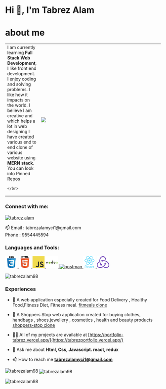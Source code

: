 <h1 >Hi 👋, I'm Tabrez Alam</h1>
<h1>about me</h1>
<table>
<tr>
  <td valign="center" width="50%">
    I am currently learning <b>Full Stack Web Development</b>, I like front end development. I enjoy coding and solving problems. I like how it impacts on the world. I believe I am  creative and which helps a lot in web designing I have created various end to end clone of various website using <b>MERN stack</b>.
  </br>
  You can look into Pinned Repos

    </br>
  

 
   <td >
  
<img align=right width="400" src="https://encrypted-tbn0.gstatic.com/images?q=tbn:ANd9GcTRovpXJrJAwoL5hWtL94kdEV_OMpSf2dWlOrl9sZnWsGzHcIqnLNTzovqLWAG_Ge0pylU&usqp=CAU">
  </td>
</tr>
</table>
 <h3 align="left">Connect with me:</h3>
<p align="left">
<a href="https://www.linkedin.com/in/tabrez-alam-3b4176233/" target="blank"><img align="center" src="https://raw.githubusercontent.com/rahuldkjain/github-profile-readme-generator/master/src/images/icons/Social/linked-in-alt.svg" alt="tabrez alam" height="30" width="40" /></a>
</p>
📫 Email : tabrezalamyci1@gmail.com
</br>
Phone : 9554445594

<h3 align="left">Languages and Tools:</h3>
<p align="left"> <a href="https://www.w3schools.com/css/" target="_blank" rel="noreferrer"> <img src="https://raw.githubusercontent.com/devicons/devicon/master/icons/css3/css3-original-wordmark.svg" alt="css3" width="40" height="40"/> </a> <a href="https://www.w3.org/html/" target="_blank" rel="noreferrer"> <img src="https://raw.githubusercontent.com/devicons/devicon/master/icons/html5/html5-original-wordmark.svg" alt="html5" width="40" height="40"/> </a> <a href="https://developer.mozilla.org/en-US/docs/Web/JavaScript" target="_blank" rel="noreferrer"> <img src="https://raw.githubusercontent.com/devicons/devicon/master/icons/javascript/javascript-original.svg" alt="javascript" width="40" height="40"/> </a> <a href="https://nodejs.org" target="_blank" rel="noreferrer"> <img src="https://raw.githubusercontent.com/devicons/devicon/master/icons/nodejs/nodejs-original-wordmark.svg" alt="nodejs" width="40" height="40"/> </a> <a href="https://postman.com" target="_blank" rel="noreferrer"> <img src="https://www.vectorlogo.zone/logos/getpostman/getpostman-icon.svg" alt="postman" width="40" height="40"/> </a> <a href="https://reactjs.org/" target="_blank" rel="noreferrer"> <img src="https://raw.githubusercontent.com/devicons/devicon/master/icons/react/react-original-wordmark.svg" alt="react" width="40" height="40"/> </a> <a href="https://redux.js.org" target="_blank" rel="noreferrer"> <img src="https://raw.githubusercontent.com/devicons/devicon/master/icons/redux/redux-original.svg" alt="redux" width="40" height="40"/> </a> </p>

<p align="left"> <img src="https://komarev.com/ghpvc/?username=tabrezalam98&label=Profile%20views&color=0e75b6&style=flat" alt="tabrezalam98" /> </p>
<h3> Experiences</h3>

- 🔭 A web application especially created for Food Delivery , Healthy Food,Fitness Diet, Fitness meal. [fitmeals clone](https://flourishing-brigadeiros-066ec5.netlify.app/)



- 👯 A Shoppers Stop web application created for buying clothes, handbags , shoes,jewellery , cosmetics , health and beauty products [shoppers-stop clone](https://steady-bavarois-32dc0a.netlify.app/)

- 👨‍💻 All of my projects are available at [https://portfolio-tabrez.vercel.app/](https://tabrezportfolio.vercel.app/) 

- 💬 Ask me about **Html, Css, Javascript. react, redux**

- 📫 How to reach me **tabrezalamyci1@gmail.com**





<p><img align="left" src="https://github-readme-stats.vercel.app/api/top-langs?username=tabrezalam98&show_icons=true&locale=en&layout=compact" alt="tabrezalam98" /></p>

<p>&nbsp;<img align="center" src="https://github-readme-stats.vercel.app/api?username=tabrezalam98&show_icons=true&locale=en" alt="tabrezalam98" /></p>

<p><img align="center" src="https://github-readme-streak-stats.herokuapp.com/?user=tabrezalam98&" alt="tabrezalam98" /></p>

